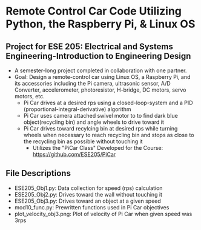 # Remote Control Car Code Utilizing Python, the Raspberry Pi, & Linux OS
## Project for ESE 205: Electrical and Systems Engineering-Introduction to Engineering Design
- A semester-long project completed in collaboration with one partner.
- Goal: Design a remote-control car using Linux OS, a Raspberry Pi, and its accessories including the Pi camera, ultrasonic sensor,
A/D Converter, accelerometer, photoresistor, H-bridge, DC motors, servo motors, etc.
   - Pi Car drives at a desired rps using a closed-loop-system and a PID (proportional-integral-derivative) algorithm
   - Pi Car uses camera attached swivel motor to to find dark blue object(recycling bin) and angle wheels to drive toward it
   - Pi Car drives toward recylcing bin at desired rps while turning wheels when necessary to reach recycling bin and stops as
  close to the recycling bin as possible without touching it
      - Utilizes the "PiCar Class" Developed for the Course: https://github.com/ESE205/PiCar

## File Descriptions
- ESE205_Obj1.py:           Data collection for speed (rps) calculation
- ESE205_Obj2.py:           Drives toward the wall without touching it
- ESE205_Obj3.py:           Drives toward an object at a given speed
- mod10_func.py:            Prewritten functions used in Pi Car objectives
- plot_velocity_obj3.png:   Plot of velocity of Pi Car when given speed was 3rps
